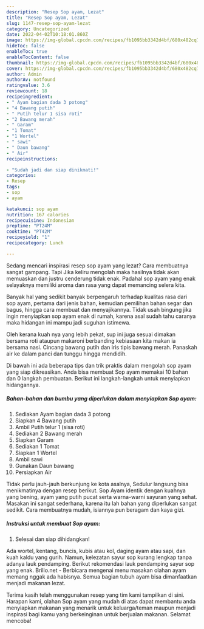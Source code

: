```yaml
---
description: "Resep Sop ayam, Lezat"
title: "Resep Sop ayam, Lezat"
slug: 1147-resep-sop-ayam-lezat
category: Uncategorized
date: 2022-04-02T10:18:01.860Z
image: https://img-global.cpcdn.com/recipes/fb1095bb3342d4bf/680x482cq70/sop-ayam-foto-resep-utama.jpg
hideToc: false
enableToc: true
enableTocContent: false
thumbnail: https://img-global.cpcdn.com/recipes/fb1095bb3342d4bf/680x482cq70/sop-ayam-foto-resep-utama.jpg
cover: https://img-global.cpcdn.com/recipes/fb1095bb3342d4bf/680x482cq70/sop-ayam-foto-resep-utama.jpg
author: Admin
authorAv: notfound
ratingvalue: 3.6
reviewcount: 18
recipeingredient:
- " Ayam bagian dada 3 potong"
- "4 Bawang putih"
- " Putih telur 1 sisa roti"
- "2 Bawang merah"
- " Garam"
- "1 Tomat"
- "1 Wortel"
- " sawi"
- " Daun bawang"
- " Air"
recipeinstructions:

- "Sudah jadi dan siap dinikmati!"
categories:
- Resep
tags:
- sop
- ayam

katakunci: sop ayam 
nutrition: 167 calories
recipecuisine: Indonesian
preptime: "PT24M"
cooktime: "PT42M"
recipeyield: "1"
recipecategory: Lunch

---
```



Sedang mencari inspirasi resep sop ayam yang lezat? Cara membuatnya sangat gampang. Tapi Jika keliru mengolah maka hasilnya tidak akan memuaskan dan justru cenderung tidak enak. Padahal sop ayam yang enak selayaknya memiliki aroma dan rasa yang dapat memancing selera kita.


Banyak hal yang sedikit banyak berpengaruh terhadap kualitas rasa dari sop ayam, pertama dari jenis bahan, kemudian pemilihan bahan segar dan bagus, hingga cara membuat dan menyajikannya. Tidak usah bingung jika ingin menyiapkan sop ayam enak di rumah, karena asal sudah tahu caranya maka hidangan ini mampu jadi suguhan istimewa.

Oleh kerana kuah nya yang lebih pekat, sup ini juga sesuai dimakan bersama roti ataupun makaroni berbanding kebiasaan kita makan ia bersama nasi. Cincang bawang putih dan iris tipis bawang merah. Panaskah air ke dalam panci dan tunggu hingga mendidih.


Di bawah ini ada beberapa tips dan trik praktis dalam mengolah sop ayam yang siap dikreasikan. Anda bisa membuat Sop ayam memakai 10 bahan dan 0 langkah pembuatan. Berikut ini langkah-langkah untuk menyiapkan hidangannya.

<!--inarticleads1-->

##### Bahan-bahan dan bumbu yang diperlukan dalam menyiapkan Sop ayam:

1. Sediakan  Ayam bagian dada 3 potong
1. Siapkan 4 Bawang putih
1. Ambil  Putih telur 1 (sisa roti)
1. Sediakan 2 Bawang merah
1. Siapkan  Garam
1. Sediakan 1 Tomat
1. Siapkan 1 Wortel
1. Ambil  sawi
1. Gunakan  Daun bawang
1. Persiapkan  Air


Tidak perlu jauh-jauh berkunjung ke kota asalnya, Sedulur langsung bisa menikmatinya dengan resep berikut. Sop Ayam identik dengan kuahnya yang bening, ayam yang putih pucat serta warna-warni sayuran yang sehat. Masakan ini sangat sederhana, karena itu lah bahan yang diperlukan sangat sedikit. Cara membuatnya mudah, isiannya pun beragam dan kaya gizi. 

<!--inarticleads2-->

##### Instruksi untuk membuat Sop ayam:


1. Selesai dan siap dihidangkan!

Ada wortel, kentang, buncis, kubis atau kol, daging ayam atau sapi, dan kuah kaldu yang gurih. Namun, kelezatan sayur sop kurang lengkap tanpa adanya lauk pendamping. Berikut rekomendasi lauk pendamping sayur sop yang enak. Brilio.net - Berbicara mengenai menu masakan olahan ayam memang nggak ada habisnya. Semua bagian tubuh ayam bisa dimanfaatkan menjadi makanan lezat. 

Terima kasih telah menggunakan resep yang tim kami tampilkan di sini. Harapan kami, olahan Sop ayam yang mudah di atas dapat membantu anda menyiapkan makanan yang menarik untuk keluarga/teman maupun menjadi inspirasi bagi kamu yang berkeinginan untuk berjualan makanan. Selamat mencoba!
